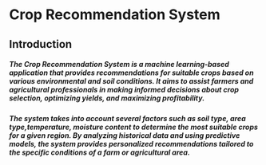 # Crop Recommendation System
##  Introduction 
##### The Crop Recommendation System is a machine learning-based application that provides recommendations for suitable crops based on various environmental and soil conditions. It aims to assist farmers and agricultural professionals in making informed decisions about crop selection, optimizing yields, and maximizing profitability.
##### The system takes into account several factors such as soil type, area type,temperature, moisture content to determine the most suitable crops for a given region. By analyzing historical data and using predictive models, the system provides personalized recommendations tailored to the specific conditions of a farm or agricultural area.
